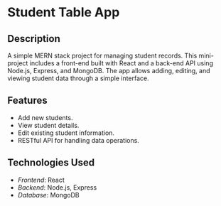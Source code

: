 # Student Table App

## Description
A simple MERN stack project for managing student records. This mini-project includes a front-end built with React and a back-end API using Node.js, Express, and MongoDB. The app allows adding, editing, and viewing student data through a simple interface.

## Features
- Add new students.
- View student details.
- Edit existing student information.
- RESTful API for handling data operations.

## Technologies Used
- *Frontend*: React
- *Backend*: Node.js, Express
- *Database*: MongoDB

